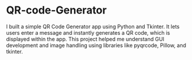 # QR-code-Generator
I built a simple QR Code Generator app using Python and Tkinter. It lets users enter a message and instantly generates a QR code, which is displayed within the app. This project helped me understand GUI development and image handling using libraries like pyqrcode, Pillow, and tkinter.
